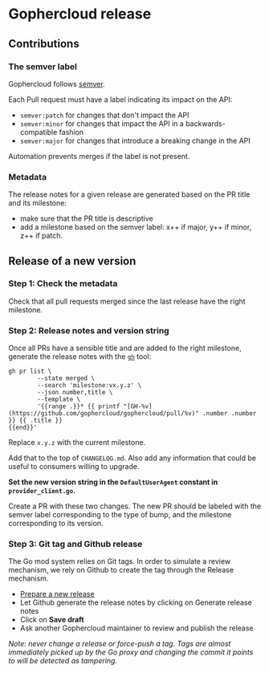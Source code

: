 # Gophercloud release

## Contributions

### The semver label

Gophercloud follows [semver](https://semver.org/).

Each Pull request must have a label indicating its impact on the API:
* `semver:patch` for changes that don't impact the API
* `semver:minor` for changes that impact the API in a backwards-compatible fashion
* `semver:major` for changes that introduce a breaking change in the API

Automation prevents merges if the label is not present.

### Metadata

The release notes for a given release are generated based on the PR title and its milestone:
* make sure that the PR title is descriptive
* add a milestone based on the semver label: x++ if major, y++ if minor, z++ if patch.

## Release of a new version

### Step 1: Check the metadata

Check that all pull requests merged since the last release have the right milestone.

### Step 2: Release notes and version string

Once all PRs have a sensible title and are added to the right milestone, generate the release notes with the [`gh`](https://github.com/cli/cli) tool:
```shell
gh pr list \
        --state merged \
        --search 'milestone:vx.y.z' \
        --json number,title \
        --template \
        '{{range .}}* {{ printf "[GH-%v](https://github.com/gophercloud/gophercloud/pull/%v)" .number .number }} {{ .title }}
{{end}}'
```

Replace `x.y.z` with the current milestone.

Add that to the top of `CHANGELOG.md`. Also add any information that could be useful to consumers willing to upgrade.

**Set the new version string in the `DefaultUserAgent` constant in `provider_client.go`.**

Create a PR with these two changes. The new PR should be labeled with the semver label corresponding to the type of bump, and the milestone corresponding to its version.

### Step 3: Git tag and Github release

The Go mod system relies on Git tags. In order to simulate a review mechanism, we rely on Github to create the tag through the Release mechanism.

* [Prepare a new release](https://github.com/gophercloud/gophercloud/releases/new)
* Let Github generate the  release notes by clicking on Generate release notes
* Click on **Save draft**
* Ask another Gophercloud maintainer to review and publish the release

_Note: never change a release or force-push a tag. Tags are almost immediately picked up by the Go proxy and changing the commit it points to will be detected as tampering._
